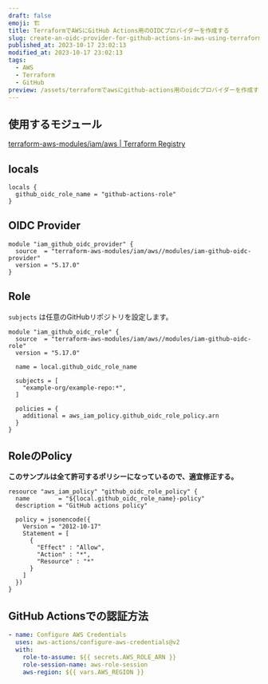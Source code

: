 ```yaml
---
draft: false
emoji: 🏗️
title: TerraformでAWSにGitHub Actions用のOIDCプロバイダーを作成する
slug: create-an-oidc-provider-for-github-actions-in-aws-using-terraform
published_at: 2023-10-17 23:02:13
modified_at: 2023-10-17 23:02:13
tags:
  - AWS
  - Terraform
  - GitHub
preview: /assets/terraformでawsにgithub-actions用のoidcプロバイダーを作成する.webp
---
```


## 使用するモジュール

[terraform-aws-modules/iam/aws | Terraform Registry](https://registry.terraform.io/modules/terraform-aws-modules/iam/aws/latest)

## locals

```hcl
locals {
  github_oidc_role_name = "github-actions-role"
}
```

## OIDC Provider

```hcl
module "iam_github_oidc_provider" {
  source  = "terraform-aws-modules/iam/aws//modules/iam-github-oidc-provider"
  version = "5.17.0"
}
```

## Role

`subjects` は任意のGitHubリポジトリを設定します。

```hcl
module "iam_github_oidc_role" {
  source  = "terraform-aws-modules/iam/aws//modules/iam-github-oidc-role"
  version = "5.17.0"

  name = local.github_oidc_role_name

  subjects = [
    "example-org/example-repo:*",
  ]

  policies = {
    additional = aws_iam_policy.github_oidc_role_policy.arn
  }
}
```

## RoleのPolicy

**このサンプルは全て許可するポリシーになっているので、適宜修正する。**

```hcl
resource "aws_iam_policy" "github_oidc_role_policy" {
  name        = "${local.github_oidc_role_name}-policy"
  description = "GitHub actions policy"

  policy = jsonencode({
    Version = "2012-10-17"
    Statement = [
      {
        "Effect" : "Allow",
        "Action" : "*",
        "Resource" : "*"
      }
    ]
  })
}
```

## GitHub Actionsでの認証方法

```yaml
- name: Configure AWS Credentials
  uses: aws-actions/configure-aws-credentials@v2
  with:
    role-to-assume: ${{ secrets.AWS_ROLE_ARN }}
    role-session-name: aws-role-session
    aws-region: ${{ vars.AWS_REGION }}
```
